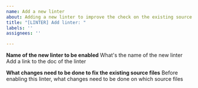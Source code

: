 ```yaml
---
name: Add a new linter
about: Adding a new linter to improve the check on the existing source files
title: "[LINTER] Add linter: "
labels: ''
assignees: ''

---
```


**Name of the new linter to be enabled**
What's the name of the new linter
Add a link to the doc of the linter

**What changes need to be done to fix the existing source files**
Before enabling this linter, what changes need to be done on which source files
